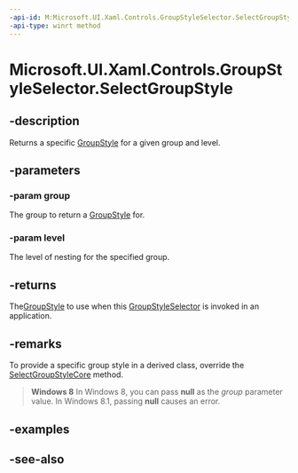 ```yaml
---
-api-id: M:Microsoft.UI.Xaml.Controls.GroupStyleSelector.SelectGroupStyle(System.Object,System.UInt32)
-api-type: winrt method
---
```


<!-- Method syntax
public Windows.UI.Xaml.Controls.GroupStyle SelectGroupStyle(System.Object group, System.UInt32 level)
-->

# Microsoft.UI.Xaml.Controls.GroupStyleSelector.SelectGroupStyle

## -description
Returns a specific [GroupStyle](groupstyle.md) for a given group and level.

## -parameters
### -param group
The group to return a [GroupStyle](groupstyle.md) for.

### -param level
The level of nesting for the specified group.

## -returns
The[GroupStyle](groupstyle.md) to use when this [GroupStyleSelector](groupstyleselector.md) is invoked in an application.

## -remarks
To provide a specific group style in a derived class, override the [SelectGroupStyleCore](groupstyleselector_selectgroupstylecore_1139726630.md) method.

> **Windows 8**
> In Windows 8, you can pass **null** as the *group* parameter value. In Windows 8.1, passing **null** causes an error.

## -examples

## -see-also
